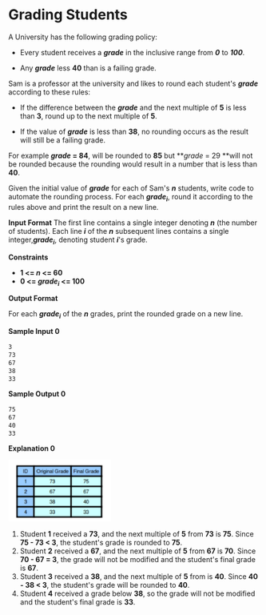 # Grading Students

A University has the following grading policy:

- Every student receives a ***grade*** in the inclusive range from ***0*** to ***100***.

- Any ***grade*** less **40** than is a failing grade.

Sam is a professor at the university and likes to round each student's ***grade*** according to these rules:

- If the difference between the ***grade*** and the next multiple of **5** is less than **3**, round up to the next multiple of **5**.
 
- If the value of ***grade*** is less than **38**, no rounding occurs as the result will still be a failing grade.

For example ***grade* = 84**, will be rounded to **85** but ***grade* = 29 **will not be rounded because the rounding would result in a number that is less than **40**.

Given the initial value of ***grade*** for each of Sam's ***n*** students, write code to automate the rounding process. For each ***grade<sub>i</sub>***, round it according to the rules above and print the result on a new line.

**Input Format**
The first line contains a single integer denoting ***n*** (the number of students).
Each line ***i*** of the ***n*** subsequent lines contains a single integer,***grade<sub>i</sub>***, denoting student ***i***'s grade.

**Constraints**

- **1 <= *n* <= 60**
- **0 <= *grade<sub>i</sub>* <= 100**

**Output Format**

For each ***grade<sub>i</sub>*** of the ***n*** grades, print the rounded grade on a new line.

**Sample Input 0**
```
3
73
67
38
33
```
**Sample Output 0**
```
75
67
40
33
```
**Explanation 0**

<img src="images\Image1.png" style="zoom:80%;" />

1. Student **1** received a **73**, and the next multiple of **5** from **73** is **75**. Since **75 - 73 < 3**, the student's grade is rounded to **75**.
2. Student **2** received a **67**, and the next multiple of **5** from **67** is **70**. Since **70 - 67 = 3**, the grade will not be modified and the student's final grade is **67**.
3. Student **3** received a **38**, and the next multiple of **5** from is **40**. Since **40 - 38 < 3**, the student's grade will be rounded to **40**.
4. Student **4** received a grade below **38**, so the grade will not be modified and the student's final grade is **33**.
